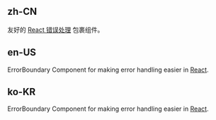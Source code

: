 ## zh-CN

友好的 [React 错误处理](https://reactjs.org/blog/2017/07/26/error-handling-in-react-16.html) 包裹组件。

## en-US

ErrorBoundary Component for making error handling easier in [React](https://reactjs.org/blog/2017/07/26/error-handling-in-react-16.html).

## ko-KR

ErrorBoundary Component for making error handling easier in [React](https://reactjs.org/blog/2017/07/26/error-handling-in-react-16.html).
